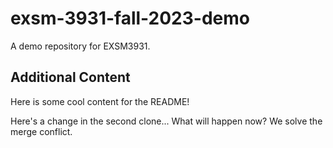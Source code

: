 # exsm-3931-fall-2023-demo
A demo repository for EXSM3931.

## Additional Content
Here is some cool content for the README!

Here's a change in the second clone... What will happen now? We solve the merge conflict.
